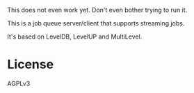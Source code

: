 This does not even work yet. Don't even bother trying to run it.

This is a job queue server/client that supports streaming jobs.

It's based on LevelDB, LevelUP and MultiLevel.

# License #

AGPLv3
